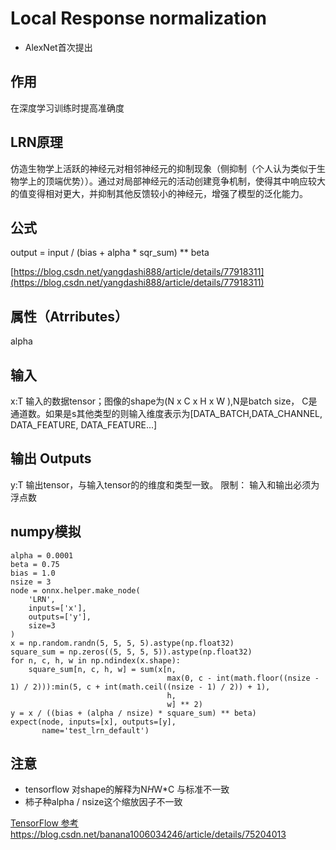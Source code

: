 # Local Response normalization

- AlexNet首次提出

## 作用
在深度学习训练时提高准确度

## LRN原理
仿造生物学上活跃的神经元对相邻神经元的抑制现象（侧抑制（个人认为类似于生物学上的顶端优势））。通过对局部神经元的活动创建竞争机制，使得其中响应较大的值变得相对更大，并抑制其他反馈较小的神经元，增强了模型的泛化能力。

## 公式
output = input / (bias + alpha * sqr_sum) ** beta

[https://blog.csdn.net/yangdashi888/article/details/77918311](https://blog.csdn.net/yangdashi888/article/details/77918311)

## 属性（Atrributes）
alpha

## 输入
x:T
输入的数据tensor；图像的shape为(N x C x H x W ),N是batch size， C是通道数。如果是s其他类型的则输入维度表示为[DATA_BATCH,DATA_CHANNEL, DATA_FEATURE, DATA_FEATURE...]

## 输出 Outputs
y:T 
输出tensor，与输入tensor的的维度和类型一致。
限制：
输入和输出必须为浮点数


## numpy模拟
```
alpha = 0.0001
beta = 0.75
bias = 1.0
nsize = 3
node = onnx.helper.make_node(
    'LRN',
    inputs=['x'],
    outputs=['y'],
    size=3
)
x = np.random.randn(5, 5, 5, 5).astype(np.float32)
square_sum = np.zeros((5, 5, 5, 5)).astype(np.float32)
for n, c, h, w in np.ndindex(x.shape):
    square_sum[n, c, h, w] = sum(x[n,
                                   max(0, c - int(math.floor((nsize - 1) / 2))):min(5, c + int(math.ceil((nsize - 1) / 2)) + 1),
                                   h,
                                   w] ** 2)
y = x / ((bias + (alpha / nsize) * square_sum) ** beta)
expect(node, inputs=[x], outputs=[y],
       name='test_lrn_default')
```

## 注意
- tensorflow 对shape的解释为N*H*W*C 与标准不一致
- 柿子种alpha / nsize这个缩放因子不一致

[TensorFlow 参考https://blog.csdn.net/banana1006034246/article/details/75204013](https://blog.csdn.net/banana1006034246/article/details/75204013)

<!--stackedit_data:
eyJoaXN0b3J5IjpbLTEzNjgyNDU2NTRdfQ==
-->